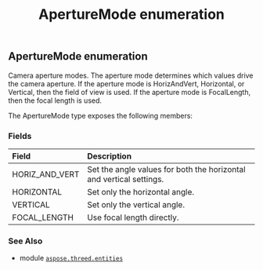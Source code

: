 ﻿---
title: ApertureMode enumeration
second_title: Aspose.3D for Python via .NET API References
description: 
type: docs
weight: 590
url: /python-net/aspose.threed.entities/aperturemode/
is_root: false
---

## ApertureMode enumeration

Camera aperture modes.
The aperture mode determines which values drive the camera aperture. 
If the aperture mode is HorizAndVert, Horizontal, or Vertical, then the field of view is used. 
If the aperture mode is FocalLength, then the focal length is used.



The ApertureMode type exposes the following members:

### Fields
| Field | Description |
| :- | :- |
| HORIZ_AND_VERT | Set the angle values for both the horizontal and vertical settings. |
| HORIZONTAL | Set only the horizontal angle. |
| VERTICAL | Set only the vertical angle. |
| FOCAL_LENGTH | Use focal length directly. |



### See Also
* module [`aspose.threed.entities`](..)
